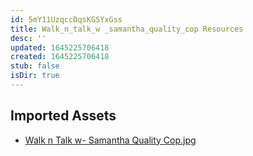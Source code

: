 ```yaml
---
id: 5mY11UzqccDqsKGSYxGss
title: Walk_n_talk_w _samantha_quality_cop Resources
desc: ''
updated: 1645225706418
created: 1645225706418
stub: false
isDir: true
---
```

## Imported Assets
- [Walk n Talk w- Samantha Quality Cop.jpg](/assets/walk-n-talk-w--samantha-quality-cop.jpg)
